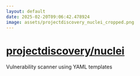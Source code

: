 ```yaml
---
layout: default
date: 2025-02-20T09:06:42.478924
image: assets/projectdiscovery_nuclei_cropped.png
---
```


# [projectdiscovery/nuclei](https://github.com/projectdiscovery/nuclei)

Vulnerability scanner using YAML templates
